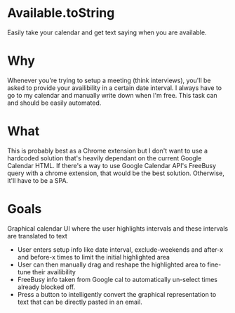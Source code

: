 Available.toString
==================

Easily take your calendar and get text saying when you are available. 

Why
===
Whenever you're trying to setup a meeting (think interviews), you'll be asked to provide your availibility in a certain date interval. I always have to go to my calendar and manually write down when I'm free. This task can and should be easily automated.

What
===
This is probably best as a Chrome extension but I don't want to use a hardcoded solution that's heavily dependant on the current Google Calendar HTML. If there's a way to use Google Calendar API's FreeBusy query with a chrome extension, that would be the best solution. Otherwise, it'll have to be a SPA.

Goals
===
Graphical calendar UI where the user highlights intervals and these intervals are translated to text 
- User enters setup info like date interval, exclude-weekends and after-x and before-x times to limit the initial highlighted area
- User can then manually drag and reshape the highlighted area to fine-tune their availibility
- FreeBusy info taken from Google cal to automatically un-select times already blocked off. 
- Press a button to intelligently convert the graphical representation to text that can be directly pasted in an email.


